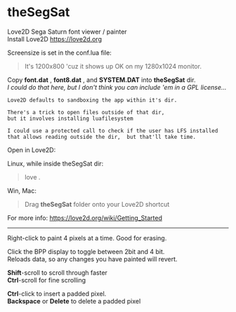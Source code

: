 # theSegSat
Love2D Sega Saturn font viewer / painter  
Install Love2D  https://love2d.org

Screensize is set in the conf.lua file:  

>It's 1200x800 'cuz it shows up OK on my 1280x1024 monitor.  

Copy **font.dat** , **font8.dat** , and **SYSTEM.DAT** into **theSegSat** dir.  
*I could do that here, but I don't think you can include 'em in a GPL license...*  
  
    Love2D defaults to sandboxing the app within it's dir.
    
    There's a trick to open files outside of that dir,  
    but it involves installing luafilesystem
    
    I could use a protected call to check if the user has LFS installed
    that allows reading outside the dir,  but that'll take time.

Open in Love2D:  

Linux, while inside theSegSat dir:  
>love .

Win, Mac:  
>Drag **theSegSat** folder onto your Love2D shortcut  

For more info:  https://love2d.org/wiki/Getting_Started

---

Right-click to paint 4 pixels at a time.  Good for erasing.  

Click the BPP display to toggle between 2bit and 4 bit.  
Reloads data, so any changes you have painted will revert.  

**Shift**-scroll to scroll through faster  
**Ctrl**-scroll for fine scrolling  

**Ctrl**-click to insert a padded pixel.  
**Backspace** or **Delete** to delete a padded pixel  
